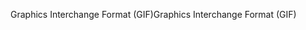<span data-ttu-id="575dc-101">Graphics Interchange Format (GIF)</span><span class="sxs-lookup"><span data-stu-id="575dc-101">Graphics Interchange Format (GIF)</span></span>